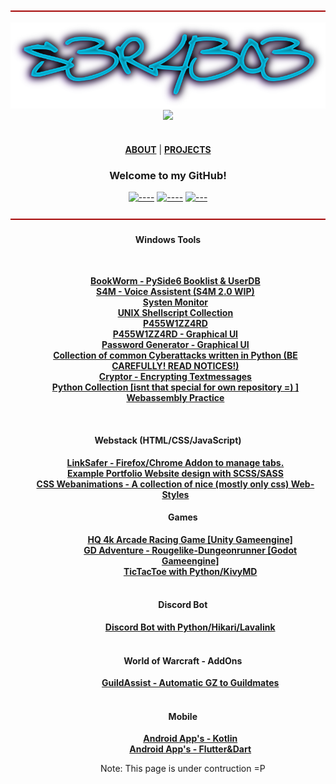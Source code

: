 
[![-----------------------------------------------------](https://github.com/sera619/sera619/blob/main/coloredred.png?raw=true)](#-)


<p align='center'>
<img align='center' src="https://github.com/sera619/Foxy/blob/master/Assets/CORE/Images/UI/LOGO.png?raw=true"></img>
<img align='center' src="https://github.blog/wp-content/uploads/2022/03/1200x630-GitHub-1.png?resize=1600%2C850"></img>
</p>
<strong><h1 align='center'></h1></strong>
<p align="center">
<strong><a href="https://www.hackzor.de/aboutme">ABOUT</a></strong>
|
<strong><a href='https://www.hackzor.de/about/more'>PROJECTS</a></strong>
<strong><h3 align='center'>Welcome to my GitHub!</h3></strong>
</p>
<center>

  [![----](https://img.shields.io/badge/YouTube-red?style=for-the-badge&logo=youtube&link=http://https://www.youtube.com/channel/UCJLXwZV5Kk4XRF6TSY_iPgQ&link=http://right)](https://www.youtube.com/channel/UCJLXwZV5Kk4XRF6TSY_iPgQ)
[![----](https://img.shields.io/badge/Codepen-grey?style=for-the-badge&logo=codepen&link=http://left&link=http://right)](https://codepen.io/sera619)
[![---](https://img.shields.io/badge/TryHackMe-darkred?style=for-the-badge&logo=tryhackme&link=http://left&link=http://right)](https://tryhackme.com/p/S3R43o3)

[![-----------------------------------------------------](https://github.com/sera619/sera619/blob/main/coloredred.png?raw=true)](#-)

</center>
<strong><h4 align='center'>Windows Tools</h4></strong>
<br>
<p align='center'>
<ul align="center" style="list-style:none; align-items:center; text-align:center;">
<li><strong><a href='https://github.com/sera619/Bookworm-Bookmanagementsystem'>BookWorm - PySide6 Booklist & UserDB</a></strong></li>
<li><strong><a href='https://github.com/sera619/VoiceAssistent'>S4M - Voice Assistent <a href='https://github.com/sera619/S4M-2.0'>(S4M 2.0 WIP)</a></a></strong></li>
<li><strong><a href='https://github.com/sera619/system-manager-python'>Systen Monitor</a></strong></li>
<li><strong><a href='https://github.com/sera619/BashDIC'>UNIX Shellscript Collection</a></strong></li>

<li><strong><a href='https://github.com/sera619/PasswordManager'>P455W1ZZ4RD</a></strong></li>
<li><strong><a href='https://github.com/sera619/PassWizzard-GUI'>P455W1ZZ4RD - Graphical UI</a></strong></li>
<li><strong><a href="https://github.com/sera619/PasswordGenerator">Password Generator - Graphical UI</a></strong></li>


<li><strong><a href='https://github.com/sera619/PandorasBox---HackWithPython'>Collection of common Cyberattacks written in Python (BE CAREFULLY! READ NOTICES!)</a></strong></li>
<li><strong><a href='https://github.com/sera619/Cryptor-MessageEncryption'>Cryptor - Encrypting Textmessages</a></strong></li>
<li><strong><a href='https://github.com/sera619/Python-Collection'>Python Collection [isnt that special for own repository =) ]</a></strong></li>
<li><strong><a href='https://github.com/sera619/WebAssembly-Example'>Webassembly Practice</a></strong></li>
</ul>

<br>
<strong><h4 align='center'>Webstack (HTML/CSS/JavaScript)</h4></strong>
<ul align="center" style="list-style:none; align-items:center; text-align:center;">
<li><strong><a href='https://github.com/sera619/LinkSafer-FireFox'>LinkSafer - Firefox/Chrome Addon to manage tabs.</a></strong></li>
<li><strong><a href='https://github.com/sera619/Portfolio-SASS'>Example Portfolio Website design with SCSS/SASS</a></strong></li>
<li><strong><a href='https://github.com/sera619/PureCSS-Animations'>CSS Webanimations - A collection of nice (mostly only css) Web-Styles</a></strong></li>
<ul>

<strong><h4 align='center'>Games</h4></strong>
<ul align="center" style="list-style:none; align-items:center; text-align:center;">
<li><strong><a href='https://github.com/sera619/2Race-3DRacingGame-Unity'>HQ 4k Arcade Racing Game [Unity Gameengine]</a></strong></li>
<li><strong><a href='https://github.com/sera619/GD-Adventure-Godot'>GD Adventure - Rougelike-Dungeonrunner [Godot Gameengine]</a></strong></li>
<li><strong><a href='https://github.com/sera619/TicTacToe-KivyMD'>TicTacToe with Python/KivyMD</a></strong></li>
</ul>
<br>
<strong><h4 align='center'>Discord Bot</h4></strong>
<ul align="center" style="list-style:none; align-items:center; text-align:center;">
<li><strong><a href='https://github.com/sera619/DiscordBot-python-hikari'>Discord Bot with Python/Hikari/Lavalink</a></strong></li>
</ul>
<br>
<strong><h4 align='center'>World of Warcraft - AddOns</h4></strong>
<ul align="center" style="list-style:none;">
<li><strong><a href='https://github.com/sera619/GuildAssist-WorldOfWarcraft-AddOn'>GuildAssist - Automatic GZ to Guildmates</a></strong></li>
</ul>
<br>
<strong><h4 align='center'>Mobile</h4></strong>
<ul align="center" style="list-style:none; align-items:center; text-align:center;">
<li><strong><a href='https://github.com/sera619/Android-Apps-Kotlin'>Android App's - Kotlin</a></strong></li>
<li><strong><a href='https://github.com/sera619/Practice_Apps'>Android App's - Flutter&Dart</a></strong></li>
</ul>


</p>
<p align='center'>Note: This page is under contruction =P</p>


